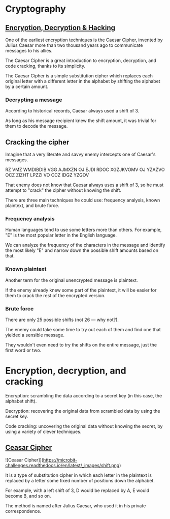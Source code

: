 # Cryptography
## [Encryption, Decryption & Hacking](https://www.khanacademy.org/computing/computers-and-internet/xcae6f4a7ff015e7d:online-data-security/xcae6f4a7ff015e7d:data-encryption-techniques/a/encryption-decryption-and-code-cracking)

One of the earliest encryption techniques is the Caesar Cipher, invented by Julius Caesar more than two thousand years ago to communicate messages to his allies.

The Caesar Cipher is a great introduction to encryption, decryption, and code cracking, thanks to its simplicity.

The Caesar Cipher is a simple substitution cipher which replaces each original letter with a different letter in the alphabet by shifting the alphabet by a certain amount.

### Decrypting a message

According to historical records, Caesar always used a shift of 3.

As long as his message recipient knew the shift amount, it was trivial for them to decode the message.


## Cracking the cipher

Imagine that a very literate and savvy enemy intercepts one of Caesar's messages.


RZ VMZ WMDIBDIB VGG AJMXZN OJ EJDI RDOC XGZJKVOMV OJ YZAZVO OCZ ZIZHT LPZZI VO OCZ IDGZ YZGOV

That enemy does not know that Caesar always uses a shift of 3, so he must attempt to "crack" the cipher without knowing the shift.

There are three main techniques he could use: frequency analysis, known plaintext, and brute force.

### Frequency analysis

Human languages tend to use some letters more than others. For example, "E" is the most popular letter in the English language. 

We can analyze the frequency of the characters in the message and identify the most likely "E" and narrow down the possible shift amounts based on that.

### Known plaintext


Another term for the original unencrypted message is plaintext. 

If the enemy already knew some part of the plaintext, it will be easier for them to crack the rest of the encrypted version.

### Brute force

There are only 25 possible shifts (not 26 — why not?).

The enemy could take some time to try out each of them and find one that yielded a sensible message. 


They wouldn't even need to try the shifts on the entire message, just the first word or two.


# Encryption, decryption, and cracking

Encryption: scrambling the data according to a secret key (in this case, the alphabet shift).

Decryption: recovering the original data from scrambled data by using the secret key.

Code cracking: uncovering the original data without knowing the secret, by using a variety of clever techniques.

## [Ceasar Cipher](https://en.wikipedia.org/wiki/Caesar_cipher)

![Ceasar Cipher]](https://microbit-challenges.readthedocs.io/en/latest/_images/shift.png)

It is a type of substitution cipher in which each letter in the plaintext is replaced by a letter some fixed number of positions down the alphabet.

For example, with a left shift of 3, D would be replaced by A, E would become B, and so on.

The method is named after Julius Caesar, who used it in his private correspondence.



